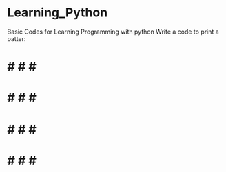 # Learning_Python
Basic Codes for Learning Programming with python
Write a code to print a patter:
# # # # #
# # # # #
# # # # #
# # # # #
